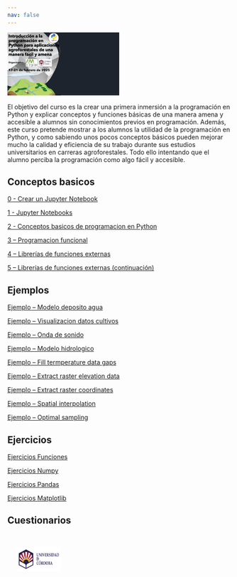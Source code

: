 ```yaml
---
nav: false
---
```


<img src="images/Portada_web.png" alt="portada" style="width:50%;" >

El objetivo del curso es la crear una primera inmersión a la programación en Python y explicar conceptos y funciones básicas de una manera amena y accesible a alumnos sin conocimientos previos en programación. Además, este curso pretende mostrar a los alumnos la utilidad de la programación en Python, y como sabiendo unos pocos conceptos básicos pueden mejorar mucho la calidad y eficiencia de su trabajo durante sus estudios universitarios en carreras agroforestales. Todo ello intentando que el alumno perciba la programación como algo fácil y accesible. 

## Conceptos basicos

[0 - Crear un Jupyter Notebook](https://mybinder.org/v2/gh/Curso-Introduccion-Python/Curso-Introduccion-Python/HEAD?urlpath=tree/Untitled.ipynb)

[1 - Jupyter Notebooks](https://mybinder.org/v2/gh/Curso-Introduccion-Python/Curso-Introduccion-Python/HEAD?urlpath=tree/1%20-%20Jupyter%20Notebooks.ipynb)

[2 - Conceptos basicos de programacion en Python](https://mybinder.org/v2/gh/Curso-Introduccion-Python/Curso-Introduccion-Python/HEAD?urlpath=tree/2%20-%20Conceptos%20basicos%20de%20programacion%20en%20Python.ipynb )

[3 – Programacion funcional](https://mybinder.org/v2/gh/Curso-Introduccion-Python/Curso-Introduccion-Python/HEAD?urlpath=tree/3%20-%20Programacion%20funcional.ipynb)

[4 – Librerías de funciones externas](https://mybinder.org/v2/gh/Curso-Introduccion-Python/Curso-Introduccion-Python/HEAD?urlpath=tree/4%20-%20Librerias%20de%20funciones%20externas.ipynb)

[5 – Librerías de funciones externas (continuación)](https://mybinder.org/v2/gh/Curso-Introduccion-Python/Curso-Introduccion-Python/HEAD?urlpath=tree/5%20-%20Librerias%20de%20funciones%20externas%20(continuacion).ipynb)

## Ejemplos

[Ejemplo – Modelo deposito agua](https://mybinder.org/v2/gh/Curso-Introduccion-Python/Curso-Introduccion-Python/HEAD?urlpath=tree/Ejemplo%20-%20Modelo%20deposito%20agua.ipynb)

[Ejemplo – Visualizacion datos cultivos](https://mybinder.org/v2/gh/Curso-Introduccion-Python/Curso-Introduccion-Python/HEAD?urlpath=tree/Ejemplo%20-%20Visualizacion%20datos%20cultivos.ipynb)

[Ejemplo – Onda de sonido](https://mybinder.org/v2/gh/Curso-Introduccion-Python/Curso-Introduccion-Python/HEAD?urlpath=tree/Ejemplo%20-%20Onda%20de%20sonido.ipynb)

[Ejemplo – Modelo hidrologico](https://mybinder.org/v2/gh/Curso-Introduccion-Python/Curso-Introduccion-Python/HEAD?urlpath=tree/Ejemplo%20-%20Modelo%20hidrologico.ipynb)

[Ejemplo – Fill termperature data gaps](https://mybinder.org/v2/gh/Curso-Introduccion-Python/Curso-Introduccion-Python/HEAD?urlpath=tree/Ejemplo%20-%20Fill%20temperature%20data%20gaps.ipynb)

[Ejemplo – Extract raster elevation data](https://mybinder.org/v2/gh/Curso-Introduccion-Python/Curso-Introduccion-Python/HEAD?urlpath=tree/Ejemplo%20-%20Extract%20raster%20elevation.ipynb)

[Ejemplo – Extract raster coordinates](https://mybinder.org/v2/gh/Curso-Introduccion-Python/Curso-Introduccion-Python/HEAD?urlpath=tree/Ejemplo%20-%20Extract%20raster%20coordinates.ipynb)

[Ejemplo – Spatial interpolation](https://mybinder.org/v2/gh/Curso-Introduccion-Python/Curso-Introduccion-Python/HEAD?urlpath=tree/Ejemplo%20-%20Spatial%20interpolation.ipynb)

[Ejemplo – Optimal sampling](https://mybinder.org/v2/gh/Curso-Introduccion-Python/Curso-Introduccion-Python/HEAD?urlpath=tree/Ejemplo%20-%20Optimal%20Samping.ipynb)

## Ejercicios

[Ejercicios Funciones](https://mybinder.org/v2/gh/Curso-Introduccion-Python/Curso-Introduccion-Python/HEAD?urlpath=tree/Ejercicios%20Funciones.ipynb)

[Ejercicios Numpy](https://mybinder.org/v2/gh/Curso-Introduccion-Python/Curso-Introduccion-Python/HEAD?urlpath=tree/Ejercicios%20Numpy.ipynb)

[Ejercicios Pandas](https://mybinder.org/v2/gh/Curso-Introduccion-Python/Curso-Introduccion-Python/HEAD?urlpath=tree/Ejercicios%20Pandas.ipynb)

[Ejercicios Matplotlib](https://mybinder.org/v2/gh/Curso-Introduccion-Python/Curso-Introduccion-Python/HEAD?urlpath=tree/Ejercicios%20Matplotlib.ipynb)

## Cuestionarios

&nbsp;
<div class="row">
  <img src="images/UCO_logo.png" alt="UCO logo" style="width:20%;" hspace="20">
<div >
